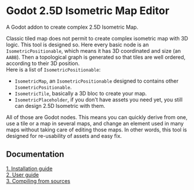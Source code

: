 # Godot 2.5D Isometric Map Editor

A Godot addon to create complex 2.5D Isometric Map.

Classic tiled map does not permit to create complex isometric map with 3D logic. This tool is designed so. Here
every basic node is an `IsometricPositionable`, which means it has 3D coordinated and size (an `AABB`). Then a
topological graph is generated so that tiles are well ordered, according to their 3D position.  
Here is a list of `IsometricPositionable`:
- `IsometricMap`, an `IsometricPositionable` designed to contains other `IsometricPositionable`.
- `IsometricTile`, basically a 3D bloc to create your map.
- `IsometricPlaceholder`, if you don't have assets you need yet, you still can design 2.5D Isometric with them.

All of those are Godot nodes. This means you can quickly derive from one, use a tile or a map in several maps, and 
change an element used in many maps without taking care of editing those maps. In other words, this tool is designed for
re-usability of assets and easy fix.

## Documentation

[1. Installation guide](.README/INSTALL.md)  
[2. User guide](.README/USER_GUIDE.md)  
[3. Compiling from sources](.README/COMPILING_FROM_SOURCES.md)  